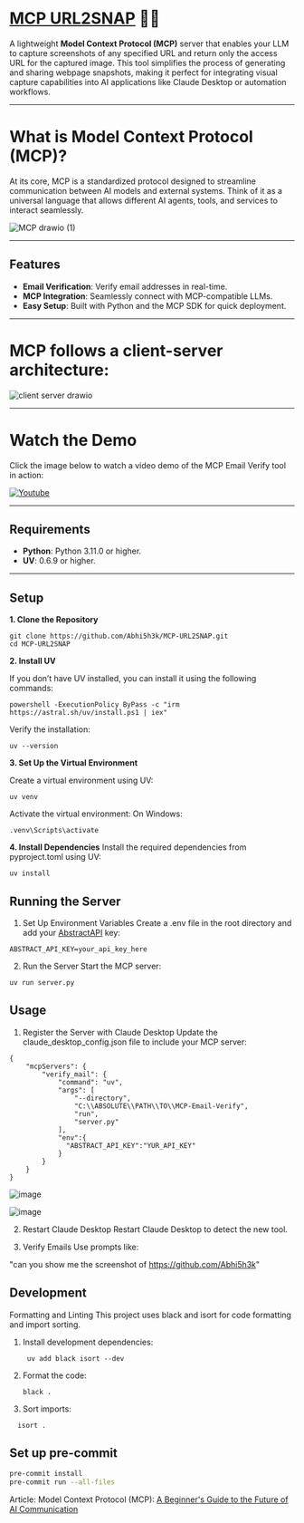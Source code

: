 # [MCP URL2SNAP](https://anthropic-mcp.hashnode.dev/model-context-protocol-mcp-a-beginners-guide-to-the-future-of-ai-communication) 🚀🤖

A lightweight **Model Context Protocol (MCP)** server that enables your LLM to capture screenshots of any specified URL and return only the access URL for the captured image. This tool simplifies the process of generating and sharing webpage snapshots, making it perfect for integrating visual capture capabilities into AI applications like Claude Desktop or automation workflows.

---

# What is Model Context Protocol (MCP)?
At its core, MCP is a standardized protocol designed to streamline communication between AI models and external systems. Think of it as a universal language that allows different AI agents, tools, and services to interact seamlessly.

![MCP drawio (1)](https://github.com/user-attachments/assets/567c5853-3e3c-49c5-bec2-07325f000be2)

---

## **Features**  
- **Email Verification**: Verify email addresses in real-time.  
- **MCP Integration**: Seamlessly connect with MCP-compatible LLMs.  
- **Easy Setup**: Built with Python and the MCP SDK for quick deployment.  

---

# MCP follows a client-server architecture:

![client server drawio](https://github.com/user-attachments/assets/1f7141c9-d96f-4a5d-a8ab-944b8daa81f4)

---

# Watch the Demo
Click the image below to watch a video demo of the MCP Email Verify tool in action:

[![Youtube](https://github.com/user-attachments/assets/c3c05d3d-aac8-4d6b-a8ce-6dd0aec935f2)](https://youtu.be/Xv1YA5pXdqY)

---

## **Requirements**  
- **Python**: Python 3.11.0 or higher.  
- **UV**: 0.6.9 or higher.  

---
## **Setup**  

**1. Clone the Repository**  
```
git clone https://github.com/Abhi5h3k/MCP-URL2SNAP.git
cd MCP-URL2SNAP
```
**2. Install UV**
 
If you don’t have UV installed, you can install it using the following commands:
```
powershell -ExecutionPolicy ByPass -c "irm https://astral.sh/uv/install.ps1 | iex"
```
Verify the installation:
```
uv --version
```

**3. Set Up the Virtual Environment**

Create a virtual environment using UV:
```
uv venv
```
Activate the virtual environment:
On Windows:
```
.venv\Scripts\activate
```
**4. Install Dependencies** 
Install the required dependencies from pyproject.toml using UV:
```
uv install
```

## Running the Server
1. Set Up Environment Variables
Create a .env file in the root directory and add your [AbstractAPI](https://app.abstractapi.com/api/screenshot/tester) key:
```
ABSTRACT_API_KEY=your_api_key_here
```
2. Run the Server
Start the MCP server:
```
uv run server.py
```

## Usage

1. Register the Server with Claude Desktop
  Update the claude_desktop_config.json file to include your MCP server:
  
  ```
  {
      "mcpServers": {
          "verify_mail": {
              "command": "uv",
              "args": [
                  "--directory",
                  "C:\\ABSOLUTE\\PATH\\TO\\MCP-Email-Verify",
                  "run",
                  "server.py"
              ],
              "env":{
                "ABSTRACT_API_KEY":"YUR_API_KEY"
              }
          }
      }
  }
  ```
 ![image](https://github.com/user-attachments/assets/62db4fb4-d71a-49b5-97b8-9fbf4d4ab822)
 
 ![image](https://github.com/user-attachments/assets/da77ff7c-82cd-4ef8-94fd-ce9b11cad83f)


2. Restart Claude Desktop
  Restart Claude Desktop to detect the new tool.

3. Verify Emails
  Use prompts like:

  "can you show me the screenshot of https://github.com/Abhi5h3k"


## Development
Formatting and Linting
This project uses black and isort for code formatting and import sorting.

1. Install development dependencies:
   ```
    uv add black isort --dev
    ```
2. Format the code:
   ```
   black .
   ```
3. Sort imports:
  ```
    isort .
  ```


## Set up pre-commit
```bash
pre-commit install
pre-commit run --all-files
```


Article: Model Context Protocol (MCP): [A Beginner's Guide to the Future of AI Communication](https://anthropic-mcp.hashnode.dev/model-context-protocol-mcp-a-beginners-guide-to-the-future-of-ai-communication)
